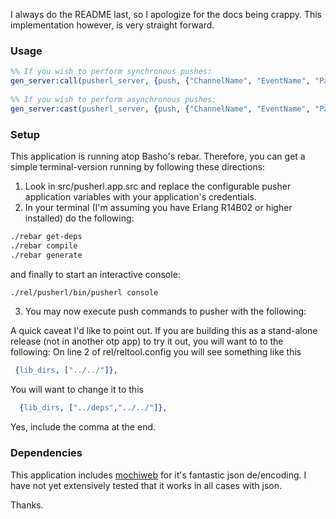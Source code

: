 I always do the README last, so I apologize for the docs being crappy. This implementation however, is very straight forward.

### Usage

```erlang
%% If you wish to perform synchronous pushes:
gen_server:call(pusherl_server, {push, {"ChannelName", "EventName", "Payload"}}).
	
%% If you wish to perform asynchronous pushes:
gen_server:cast(pusherl_server, {push, {"ChannelName", "EventName", "Payload"}}).
```

### Setup

This application is running atop Basho's rebar. Therefore, you can get a simple terminal-version running by following these directions:

1. Look in src/pusherl.app.src and replace the configurable pusher application variables with your application's credentials.
2. In your terminal (I'm assuming you have Erlang R14B02 or higher installed) do the following:

```bash
./rebar get-deps
./rebar compile
./rebar generate
```

and finally to start an interactive console:

```bash
./rel/pusherl/bin/pusherl console
```

3. You may now execute push commands to pusher with the following:

A quick caveat I'd like to point out. If you are building this as a stand-alone release (not in another otp app) to try it out, you will want to to the following:
On line 2 of rel/reltool.config you will see something like this

```erlang
 {lib_dirs, ["../../"]},
```

You will want to change it to this

```erlang
  {lib_dirs, ["../deps","../../"]},
```

Yes, include the comma at the end.

### Dependencies

This application includes [mochiweb](https://github.com/mochi/MochiWeb) for it's fantastic json de/encoding. I have not yet extensively tested that it works in all cases with json.

Thanks.
